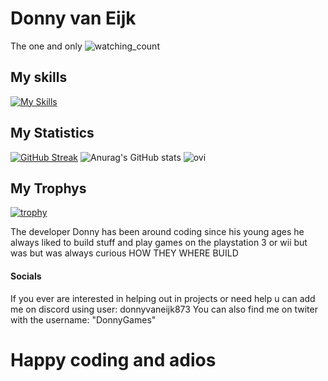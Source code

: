 # Donny van Eijk
The one and only
<img src="https://komarev.com/ghpvc/?username=DonnyvanEijk&color=brightgreen" alt="watching_count" />
## My skills 
[![My Skills](https://skillicons.dev/icons?i=js,html,css,react,next,laravel,figma,discord,dotnet,cs,c,cpp,haxe,python,java,ts,php,mysql)](https://skillicons.dev)

## My Statistics
[![GitHub Streak](https://streak-stats.demolab.com?user=DonnyvanEijk&theme=monokai&hide_border=false)](https://git.io/streak-stats) ![Anurag's GitHub stats](https://github-readme-stats.vercel.app/api?username=DonnyvanEijk&show_icons=true&theme=dracula)
<img src="https://github-readme-stats.vercel.app/api/top-langs?username=DonnyvanEijk&show_icons=true&locale=en&layout=compact&theme=chartreuse-dark" alt="ovi" />



## My Trophys
[![trophy](https://github-profile-trophy.vercel.app/?username=DonnyvanEijk&theme=onedark)](https://github.com/ryo-ma/github-profile-trophy)


The developer Donny has been around coding since his young ages 
he always liked to build stuff and play games on the playstation 3 or wii but was but was always curious
HOW THEY WHERE BUILD


#### Socials

If you ever are interested in helping out in projects or need help u can add me on discord using user: donnyvaneijk873  You can also find me on twiter with the username: "DonnyGames"

# Happy coding and adios
